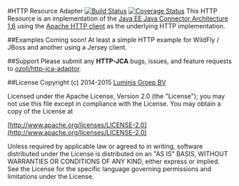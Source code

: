 #HTTP Resource Adapter [![Build Status](http://ec2-52-5-86-189.compute-1.amazonaws.com/job/http-jca/badge/icon?style=plastic)](http://ec2-52-5-86-189.compute-1.amazonaws.com/job/http-jca/) [![Coverage Status](https://coveralls.io/repos/ozoli/http-jca-adaptor/badge.svg?branch=develop)](https://coveralls.io/r/ozoli/http-jca-adaptor?branch=develop)
This HTTP Resource is an implementation of the [Java EE Java Connector Architecture 1.6](http://en.wikipedia.org/wiki/Java_EE_Connector_Architecture) using the [Apache HTTP client](https://hc.apache.org/httpcomponents-client-ga/) as the underlying HTTP implementation. 

##Examples
Coming soon! At least a simple HTTP example for WildFly / JBoss and another using a Jersey client.

##Support
Please submit any **HTTP-JCA** bugs, issues, and feature requests to [ozoli/http-jca-adaptor](//github.com/ozoli/http-jca-adaptor/issues).

##License
Copyright (c) 2014-2015 [Luminis Groep BV](http://lumins.eu)

Licensed under the Apache License, Version 2.0 (the "License");
you may not use this file except in compliance with the License.
You may obtain a copy of the License at

[http://www.apache.org/licenses/LICENSE-2.0](http://www.apache.org/licenses/LICENSE-2.0)

Unless required by applicable law or agreed to in writing, software
distributed under the License is distributed on an "AS IS" BASIS,
WITHOUT WARRANTIES OR CONDITIONS OF ANY KIND, either express or implied.
See the License for the specific language governing permissions and
limitations under the License.
